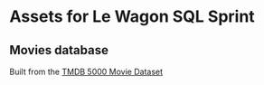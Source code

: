 # Assets for Le Wagon SQL Sprint

## Movies database

Built from the [TMDB 5000 Movie Dataset](https://www.kaggle.com/tmdb/tmdb-movie-metadata)
